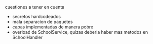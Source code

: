 cuestiones a tener en cuenta
- secretos hardcodeados
- mala separacion de paquetes
- capas implementadas de manera pobre
- overload de SchoolService, quizas deberia haber mas metodos en SchoolHandler


